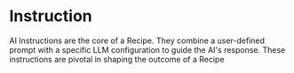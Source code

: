 # Instruction
AI Instructions are the core of a Recipe. They combine a user-defined prompt with a specific LLM configuration to guide the AI's response. These instructions are pivotal in shaping the outcome of a Recipe
